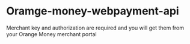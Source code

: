 # Oramge-money-webpayment-api
Merchant key and authorization are required and you will get them from your Orange Money merchant portal

